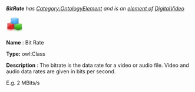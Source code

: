 ___BitRate__ 
 has
 [Category:OntologyElement](../../Category/OntologyElement "Category:OntologyElement") 
 and is an
 [element of](../../Property/ElementOf "Property:ElementOf") 
[DigitalVideo](../../Submissions/DigitalVideo "Submissions:DigitalVideo")_




  





[![Class](../public/images/thumb/2/27/Class.gif/45px-Class.gif)](../../Image/Class.gif "Class")


__Name__ 
 : Bit Rate
 



__Type:__ 
 owl:Class
 



__Description__ 
 : The bitrate is the data rate for a video or audio file. Video and audio data rates are given in bits per second.
 



 E.g. 2 MBits/s
